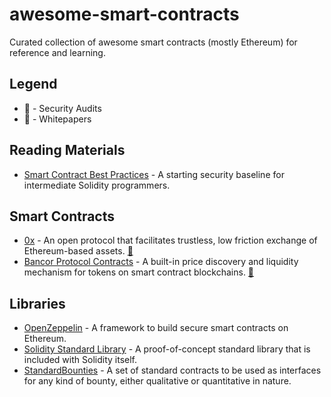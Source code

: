 # awesome-smart-contracts

Curated collection of awesome smart contracts (mostly Ethereum) for reference
and learning.

## Legend

- :closed_lock_with_key: - Security Audits
- :page_facing_up: - Whitepapers

## Reading Materials

- [Smart Contract Best Practices](https://github.com/ConsenSys/smart-contract-best-practices) - A starting security baseline for intermediate Solidity programmers.

## Smart Contracts

- [0x](https://github.com/0xProject/contracts) - An open protocol that facilitates trustless, low friction exchange of Ethereum-based assets. [:page_facing_up:](https://0xproject.com/pdfs/0x_white_paper.pdf "Whitepaper")
- [Bancor Protocol Contracts](https://github.com/bancorprotocol/contracts) - A built-in price discovery and liquidity mechanism for tokens on smart contract blockchains. [:page_facing_up:](https://www.bancor.network/whitepaper "Whitepaper")

## Libraries

- [OpenZeppelin](https://github.com/OpenZeppelin/zeppelin-solidity) - A framework to build secure smart contracts on Ethereum.
- [Solidity Standard Library](https://github.com/ethereum/solidity/tree/develop/std) - A proof-of-concept standard library that is included with Solidity itself.
- [StandardBounties](https://github.com/ConsenSys/StandardBounties) - A set of standard contracts to be used as interfaces for any kind of bounty, either qualitative or quantitative in nature.
